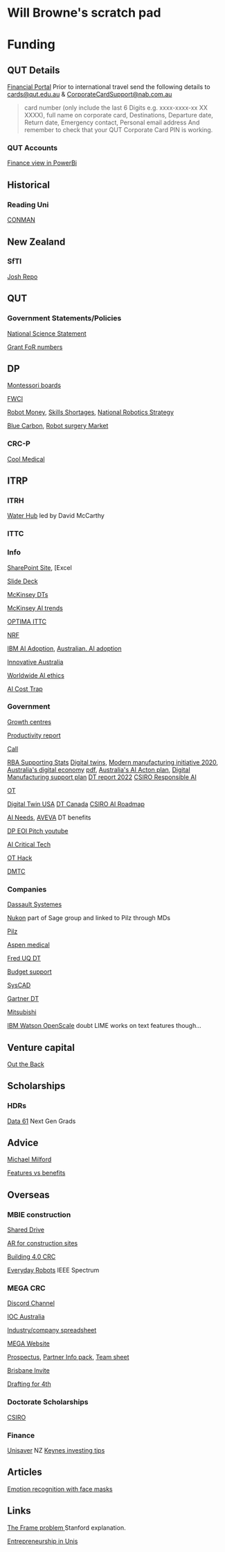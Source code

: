 # Will Browne's scratch pad
<!-- Grants and Funding -->

# Funding
## QUT Details
[Financial Portal](https://qcr3.qut.edu.au/ords/qcr/FIN_PORTAL.page)
Prior to international travel send the following details to cards@qut.edu.au & CorporateCardSupport@nab.com.au
> card number (only include the last 6 Digits e.g. xxxx-xxxx-xx XX XXXX), full name on corporate card, Destinations, Departure date, Return date, Emergency contact, Personal email address And remember to check that your QUT Corporate Card PIN is working.

### QUT Accounts
[Finance view in PowerBi](https://app.powerbi.com/groups/me/apps/d2372a7e-ae2b-442c-86d2-86e8d6d0ba9c/reports/7cfcf6f7-0d69-43ae-9889-a260e23488f5/ReportSectionee33d375160b54e88600?ctid=dc0b52a3-68c5-44f7-881d-9383d8850b96&experience=power-bi&clientSideAuth=0)

## Historical 
### Reading Uni
[CONMAN](https://cordis.europa.eu/project/id/ENK5-CT-2001-00579)

## New Zealand 
### SfTI
[Josh Repo](https://github.com/SfTI-Robotics/demonstrator-simulation)

## QUT
### Government Statements/Policies
[National Science Statement](https://www.industry.gov.au/news/national-science-statement-and-priorities-vital-our-future-economy?utm_source=IGA%20Newsletter&utm_medium=Email&utm_campaign=DiSTEM%20updates)

[Grant FoR numbers](https://www.abs.gov.au/statistics/classifications/australian-and-new-zealand-standard-research-classification-anzsrc/latest-release)

## DP
[Montessori boards](https://reachformontessori.com/montessori-touch-boards-explanation-and-presentation/)

[FWCI](https://guides.lib.monash.edu/research-metrics-publishing/fwci)

[Robot Money](https://www.goldmansachs.com/insights/articles/the-global-market-for-robots-could-reach-38-billion-by-2035), 
[Skills Shortages](https://www.jobsandskills.gov.au/publications/towards-national-jobs-and-skills-roadmap-summary/current-skills-shortages),
[National Robotics Strategy](https://www.industry.gov.au/publications/national-robotics-strategy) 

[Blue Carbon](https://www.worldbank.org/en/news/feature/2023/11/21/what-you-need-to-know-about-blue-carbon), [Robot surgery Market](https://straitsresearch.com/report/robotic-surgery-market#:~:text=Market%20Overview,period%20(2024%E2%80%932032).)


### CRC-P
[Cool Medical](https://connectqutedu-my.sharepoint.com/personal/donovan2_qut_edu_au/_layouts/15/onedrive.aspx?e=5%3A2b03a464c8844ab08d235ed592a1f70f&at=9&CT=1692070285382&OR=OWA%2DNT&CID=70f49de3%2Dd54c%2Dc88f%2D19f0%2Df2d06948d58f&id=%2Fpersonal%2Fdonovan2%5Fqut%5Fedu%5Fau%2FDocuments%2F%5Fshared%2Dprojects%2F2023%2Daug%2Dcook%2Dmedical%2Dcrcp&FolderCTID=0x012000E6A27F3494BD9745911485B57B69E0D0&view=0)

## ITRP

### ITRH
[Water Hub](http://www.iotwater.com.au/) led by David McCarthy

### ITTC
### Info
[SharePoint Site](https://connectqutedu.sharepoint.com/teams/DigitalTwinsforManufacturing/), [Excel 

[Slide Deck](https://connectqutedu-my.sharepoint.com/:p:/g/personal/desaldan_qut_edu_au/EZE3LRg7bFdImq_iZDBPLTMB4y2w1kB5V3ZONL_xRy4g0Q)

[McKinsey DTs](https://www.mckinsey.com/capabilities/mckinsey-digital/our-insights/digital-twins-the-foundation-of-the-enterprise-metaverse)

[McKinsey AI trends ](https://www.mckinsey.com/capabilities/mckinsey-digital/our-insights/the-top-trends-in-tech#tech-talent-dynamics)

[OPTIMA ITTC](https://optima.org.au/)

[NRF](https://www.industry.gov.au/news/national-reconstruction-fund-diversifying-and-transforming-australias-industry-and-economy)

[IBM AI Adoption](https://www.ibm.com/downloads/cas/GVAGA3JP), [Australian. AI adoption](https://www.fdmgroup.com/news-insights/ai-integration-challenges-in-australia/#:~:text=Despite%20Australia's%20high%20international%20ranking,of%20AI%20in%20business%20operations.)

[Innovative Australia ](https://www.globalaustralia.gov.au/why-australia/innovation-australia)

[Worldwide AI ethics](https://www.cell.com/patterns/fulltext/S2666-3899(23)00241-6?utm_campaign=STMJ_215067_CP_ALT&utm_medium=email&utm_acid=245975462&SIS_ID=&dgcid=STMJ_215067_CP_ALT&CMX_ID=&utm_in=DM422046&utm_source=AC_)

[AI Cost Trap](https://www.innovationaus.com/its-really-easy-to-waste-money-ai-cost-trap-set/)

### Government 
[Growth centres](https://www.amgc.org.au/our-purpose/leadership/)

[Productivity report](https://www.pc.gov.au/ongoing/productivity-performance)

[Call](https://www.arc.gov.au/grants/linkage-program/industrial-transformation-research-program/industrial-transformation-training-centres)

[RBA Supporting Stats](https://www.rba.gov.au/education/resources/snapshots/economy-composition-snapshot/)
[Digital twins](https://www.eng.it/en/white-papers/digital-twin), 
[Modern manufacturing initiative 2020](https://www.industry.gov.au/news/modern-manufacturing-initiative-and-national-manufacturing-priorities-announced), 
[Australia's digital economy](https://digitaleconomy.pmc.gov.au/) [pdf](https://digitaleconomy.pmc.gov.au/sites/default/files/2021-07/digital-economy-strategy.pdf), 
[Australia's AI Acton plan](https://www.industry.gov.au/data-and-publications/australias-artificial-intelligence-action-plan), 
[Digital Manufacturing support plan](https://treasury.gov.au/consultation/c2022-305555)
[ DT report 2022](https://www.globenewswire.com/en/news-release/2022/08/04/2492196/28124/en/Global-Digital-Twin-Market-Analysis-Report-2022-2027-Rising-Emphasis-on-Digital-Twin-in-Manufacturing-Industries-to-Reduce-Cost-and-Improve-Supply-Chain-Operations.html)
[CSIRO Responsible AI](https://www.csiro.au/en/news/All/News/2023/March/Australia-announces-world-first-responsible-AI-Network-to-uplift-industry)

[OT](https://dale-peterson.com/2019/02/11/is-the-purdue-model-dead/#:~:text=And%20it's%20not%20dead%2C%20but,helping%20with%20OT%20network%20architecture.)

[Digital Twin USA](https://www.digitaltwinconsortium.org/index.htm)
[DT Canada](https://www.yvr.ca/en/media/news-releases/yvr-digital-twin-launch)
[CSIRO AI Roadmap](https://data61.csiro.au/en/Our-Research/Our-Work/AI-Roadmap)

[AI Needs](https://globalpolicy.ai/en/key-focus-areas/), 
[AVEVA](https://cdn.pathfactory.com/assets/10779/contents/429630/8a5438ef-497b-43ed-b277-cda6d7a08746.pdf#pdfjs.action=download) DT benefits

[DP EOI Pitch youtube](https://www.youtube.com/watch?v=gEFrZABjVPQ)

[AI Critical Tech](https://www.industry.gov.au/publications/list-critical-technologies-national-interest/ai-technologies)

[OT Hack](https://www.bbc.com/news/av/technology-62099474)

[DMTC](https://djpr.vic.gov.au/about-us/news/digital-innovation-for-defence-businesses)

### Companies
[Dassault Systemes](https://www.3ds.com/)

[Nukon](https://www.nukon.com/) part of Sage group and linked to Pilz through MDs

[Pilz](https://www.pilz.com/en-AU)

[Aspen medical](https://www.aspenmedical.com/)

[Fred UQ DT](https://researchers.uq.edu.au/researcher/15199)

[Budget support](https://www.innovationaus.com/qld-budget-good-news-for-renewables-and-advanced-manufacturing/)

[SysCAD](https://www.syscad.net/about-us/)

[Gartner DT](https://www.gartner.com/en/documents/4011590)

[Mitsubishi](https://www.mitsubishielectric-edm.eu/theres-no-such-thing-as-a-digital-twin-off-the-peg/)

[IBM Watson OpenScale](https://medium.com/trusted-ai/explaining-ai-model-behaviour-with-ibm-watson-openscale-86515702c177) doubt LIME works on text features though...

## Venture capital
[Out the Back](https://www.otbventures.com.au/)

## Scholarships 
### HDRs
[Data 61](https://www.csiro.au/en/work-with-us/funding-programs/programs/Next-Generation-Graduates-Programs/Application-guidelines-and-templates) Next Gen Grads

## Advice
[Michael Milford](https://michaelmilford.com/writing-effective-grant-rejoinders/)

[Features vs benefits](https://blog.hubspot.com/marketing/features-vs-benefits-messaging-ht)

## Overseas
### MBIE construction
[Shared Drive](https://drive.google.com/drive/folders/1DOSFKVh-Nwt52B6XAdRKz_veHbmxXaC4)

[AR for construction sites](https://twinbuild.com/)

[Building 4.0 CRC](https://building4pointzero.org/)

[Everyday Robots](https://spectrum.ieee.org/alphabet-robots) IEEE Spectrum


### MEGA CRC
[Discord Channel](https://discord.com/channels/1002416177886265384/1004955642735374336)

[IOC Australia](https://olympics.com/ioc/australia)

[Industry/company spreadsheet](https://uq-my.sharepoint.com/:x:/r/personal/uqrko_uq_edu_au/_layouts/15/Doc.aspx?sourcedoc=%7B47001184-2147-428e-a2a7-d500485101cf%7D&action=default&cid=06c3bda3-f6d6-4d27-b5f7-cfc773e8fa00)

[MEGA Website](https://megacrc.com.au/)

[Prospectus](https://uq-my.sharepoint.com/:w:/r/personal/uqrko_uq_edu_au/_layouts/15/Doc.aspx?sourcedoc=%7B0d69345c-d302-463a-a890-15a1989c1ea4%7D&action=default&cid=14e54dca-4d34-4abe-bf4c-9de8782705fe), 
[Partner Info pack](https://drive.google.com/file/d/16LoyxDiyZu-EGymoR0dxHaFPmmipkffc/view), 
[Team sheet](https://drive.google.com/file/d/1H0S7jLwi2Y5BBdmkT8XXd4OeT2Wc3K5o/view)

[Brisbane Invite](https://www.qld.gov.au/about/brisbane2032/legacy-program)

[Drafting for 4th](https://docs.google.com/document/d/13YexK8tvCTyPLIlPcyRb5YwNaTrjGg7QqxY2K0vlnPQ/edit)

### Doctorate Scholarships
[CSIRO](https://www.csiro.au/en/work-with-us/funding-programs/programs/Next-Generation-Graduates-Programs/Application-guidelines-and-templates)


### Finance
[Unisaver](https://www.unisaver.co.nz/) NZ
[Keynes investing tips](https://www.maynardkeynes.org/keynes-the-investor.html)
  
## Articles 
 [Emotion recognition with face masks ](https://theconversation.com/when-faces-are-partially-covered-neither-people-nor-algorithms-are-good-at-reading-emotions-165005)
  
## Links
 [The Frame problem ](https://plato.stanford.edu/entries/frame-problem/) Stanford explanation.

 [Entrepreneurship in Unis](https://sifted.eu/articles/stanford-of-europe-spinouts)
  
  

